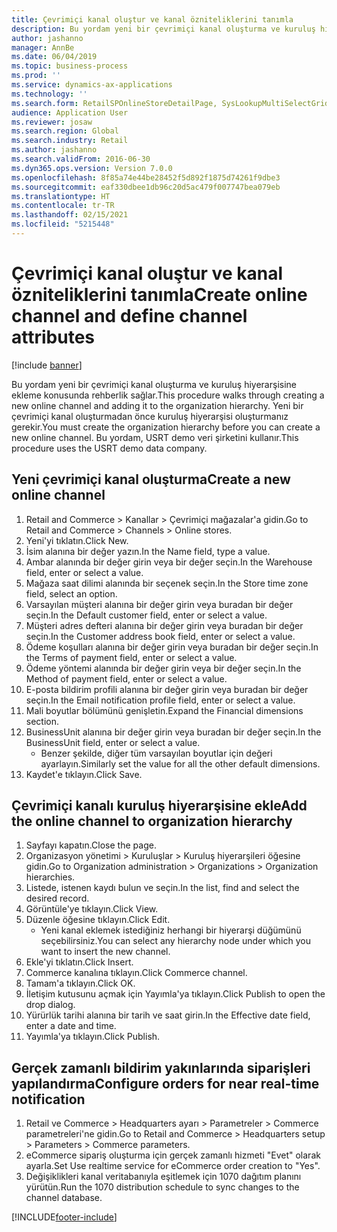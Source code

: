 ```yaml
---
title: Çevrimiçi kanal oluştur ve kanal özniteliklerini tanımla
description: Bu yordam yeni bir çevrimiçi kanal oluşturma ve kuruluş hiyerarşisine ekleme konusunda rehberlik sağlar.
author: jashanno
manager: AnnBe
ms.date: 06/04/2019
ms.topic: business-process
ms.prod: ''
ms.service: dynamics-ax-applications
ms.technology: ''
ms.search.form: RetailSPOnlineStoreDetailPage, SysLookupMultiSelectGrid, DimensionLookup, OMHierarchyManager, HierarchyDesigner, OMNodeSelection, HierarchyPublishAndCloseForm
audience: Application User
ms.reviewer: josaw
ms.search.region: Global
ms.search.industry: Retail
ms.author: jashanno
ms.search.validFrom: 2016-06-30
ms.dyn365.ops.version: Version 7.0.0
ms.openlocfilehash: 8f85a74e44be28452f5d892f1875d74261f9dbe3
ms.sourcegitcommit: eaf330dbee1db96c20d5ac479f007747bea079eb
ms.translationtype: HT
ms.contentlocale: tr-TR
ms.lasthandoff: 02/15/2021
ms.locfileid: "5215448"
---
```

# <a name="create-online-channel-and-define-channel-attributes"></a><span data-ttu-id="2a816-103">Çevrimiçi kanal oluştur ve kanal özniteliklerini tanımla</span><span class="sxs-lookup"><span data-stu-id="2a816-103">Create online channel and define channel attributes</span></span>

[!include [banner](../includes/banner.md)]

<span data-ttu-id="2a816-104">Bu yordam yeni bir çevrimiçi kanal oluşturma ve kuruluş hiyerarşisine ekleme konusunda rehberlik sağlar.</span><span class="sxs-lookup"><span data-stu-id="2a816-104">This procedure walks through creating a new online channel and adding it to the organization hierarchy.</span></span> <span data-ttu-id="2a816-105">Yeni bir çevrimiçi kanal oluşturmadan önce kuruluş hiyerarşisi oluşturmanız gerekir.</span><span class="sxs-lookup"><span data-stu-id="2a816-105">You must create the organization hierarchy before you can create a new online channel.</span></span> <span data-ttu-id="2a816-106">Bu yordam, USRT demo veri şirketini kullanır.</span><span class="sxs-lookup"><span data-stu-id="2a816-106">This procedure uses the USRT demo data company.</span></span>


## <a name="create-a-new-online-channel"></a><span data-ttu-id="2a816-107">Yeni çevrimiçi kanal oluşturma</span><span class="sxs-lookup"><span data-stu-id="2a816-107">Create a new online channel</span></span>
1. <span data-ttu-id="2a816-108">Retail and Commerce > Kanallar > Çevrimiçi mağazalar'a gidin.</span><span class="sxs-lookup"><span data-stu-id="2a816-108">Go to Retail and Commerce > Channels > Online stores.</span></span>
2. <span data-ttu-id="2a816-109">Yeni'yi tıklatın.</span><span class="sxs-lookup"><span data-stu-id="2a816-109">Click New.</span></span>
3. <span data-ttu-id="2a816-110">İsim alanına bir değer yazın.</span><span class="sxs-lookup"><span data-stu-id="2a816-110">In the Name field, type a value.</span></span>
4. <span data-ttu-id="2a816-111">Ambar alanında bir değer girin veya bir değer seçin.</span><span class="sxs-lookup"><span data-stu-id="2a816-111">In the Warehouse field, enter or select a value.</span></span>
5. <span data-ttu-id="2a816-112">Mağaza saat dilimi alanında bir seçenek seçin.</span><span class="sxs-lookup"><span data-stu-id="2a816-112">In the Store time zone field, select an option.</span></span>
6. <span data-ttu-id="2a816-113">Varsayılan müşteri alanına bir değer girin veya buradan bir değer seçin.</span><span class="sxs-lookup"><span data-stu-id="2a816-113">In the Default customer field, enter or select a value.</span></span>
7. <span data-ttu-id="2a816-114">Müşteri adres defteri alanına bir değer girin veya buradan bir değer seçin.</span><span class="sxs-lookup"><span data-stu-id="2a816-114">In the Customer address book field, enter or select a value.</span></span>
8. <span data-ttu-id="2a816-115">Ödeme koşulları alanına bir değer girin veya buradan bir değer seçin.</span><span class="sxs-lookup"><span data-stu-id="2a816-115">In the Terms of payment field, enter or select a value.</span></span>
9. <span data-ttu-id="2a816-116">Ödeme yöntemi alanında bir değer girin veya bir değer seçin.</span><span class="sxs-lookup"><span data-stu-id="2a816-116">In the Method of payment field, enter or select a value.</span></span>
10. <span data-ttu-id="2a816-117">E-posta bildirim profili alanına bir değer girin veya buradan bir değer seçin.</span><span class="sxs-lookup"><span data-stu-id="2a816-117">In the Email notification profile field, enter or select a value.</span></span>
11. <span data-ttu-id="2a816-118">Mali boyutlar bölümünü genişletin.</span><span class="sxs-lookup"><span data-stu-id="2a816-118">Expand the Financial dimensions section.</span></span>
12. <span data-ttu-id="2a816-119">BusinessUnit alanına bir değer girin veya buradan bir değer seçin.</span><span class="sxs-lookup"><span data-stu-id="2a816-119">In the BusinessUnit field, enter or select a value.</span></span>
    * <span data-ttu-id="2a816-120">Benzer şekilde, diğer tüm varsayılan boyutlar için değeri ayarlayın.</span><span class="sxs-lookup"><span data-stu-id="2a816-120">Similarly set the value for all the other default dimensions.</span></span>  
13. <span data-ttu-id="2a816-121">Kaydet'e tıklayın.</span><span class="sxs-lookup"><span data-stu-id="2a816-121">Click Save.</span></span>

## <a name="add-the-online-channel-to-organization-hierarchy"></a><span data-ttu-id="2a816-122">Çevrimiçi kanalı kuruluş hiyerarşisine ekle</span><span class="sxs-lookup"><span data-stu-id="2a816-122">Add the online channel to organization hierarchy</span></span>
1. <span data-ttu-id="2a816-123">Sayfayı kapatın.</span><span class="sxs-lookup"><span data-stu-id="2a816-123">Close the page.</span></span>
2. <span data-ttu-id="2a816-124">Organizasyon yönetimi > Kuruluşlar > Kuruluş hiyerarşileri öğesine gidin.</span><span class="sxs-lookup"><span data-stu-id="2a816-124">Go to Organization administration > Organizations > Organization hierarchies.</span></span>
3. <span data-ttu-id="2a816-125">Listede, istenen kaydı bulun ve seçin.</span><span class="sxs-lookup"><span data-stu-id="2a816-125">In the list, find and select the desired record.</span></span>
4. <span data-ttu-id="2a816-126">Görüntüle'ye tıklayın.</span><span class="sxs-lookup"><span data-stu-id="2a816-126">Click View.</span></span>
5. <span data-ttu-id="2a816-127">Düzenle öğesine tıklayın.</span><span class="sxs-lookup"><span data-stu-id="2a816-127">Click Edit.</span></span>
    * <span data-ttu-id="2a816-128">Yeni kanal eklemek istediğiniz herhangi bir hiyerarşi düğümünü seçebilirsiniz.</span><span class="sxs-lookup"><span data-stu-id="2a816-128">You can select any hierarchy node under which you want to insert the new channel.</span></span>  
6. <span data-ttu-id="2a816-129">Ekle'yi tıklatın.</span><span class="sxs-lookup"><span data-stu-id="2a816-129">Click Insert.</span></span>
7. <span data-ttu-id="2a816-130">Commerce kanalına tıklayın.</span><span class="sxs-lookup"><span data-stu-id="2a816-130">Click Commerce channel.</span></span>
8. <span data-ttu-id="2a816-131">Tamam'a tıklayın.</span><span class="sxs-lookup"><span data-stu-id="2a816-131">Click OK.</span></span>
9. <span data-ttu-id="2a816-132">İletişim kutusunu açmak için Yayımla'ya tıklayın.</span><span class="sxs-lookup"><span data-stu-id="2a816-132">Click Publish to open the drop dialog.</span></span>
10. <span data-ttu-id="2a816-133">Yürürlük tarihi alanına bir tarih ve saat girin.</span><span class="sxs-lookup"><span data-stu-id="2a816-133">In the Effective date field, enter a date and time.</span></span>
11. <span data-ttu-id="2a816-134">Yayımla'ya tıklayın.</span><span class="sxs-lookup"><span data-stu-id="2a816-134">Click Publish.</span></span>

## <a name="configure-orders-for-near-real-time-notification"></a><span data-ttu-id="2a816-135">Gerçek zamanlı bildirim yakınlarında siparişleri yapılandırma</span><span class="sxs-lookup"><span data-stu-id="2a816-135">Configure orders for near real-time notification</span></span>
1. <span data-ttu-id="2a816-136">Retail ve Commerce > Headquarters ayarı > Parametreler > Commerce parametreleri'ne gidin.</span><span class="sxs-lookup"><span data-stu-id="2a816-136">Go to Retail and Commerce  > Headquarters setup > Parameters > Commerce parameters.</span></span>
2. <span data-ttu-id="2a816-137">eCommerce sipariş oluşturma için gerçek zamanlı hizmeti "Evet" olarak ayarla.</span><span class="sxs-lookup"><span data-stu-id="2a816-137">Set Use realtime service for eCommerce order creation to "Yes".</span></span>
3. <span data-ttu-id="2a816-138">Değişiklikleri kanal veritabanıyla eşitlemek için 1070 dağıtım planını yürütün.</span><span class="sxs-lookup"><span data-stu-id="2a816-138">Run the 1070 distribution schedule to sync changes to the channel database.</span></span> 




[!INCLUDE[footer-include](../../includes/footer-banner.md)]